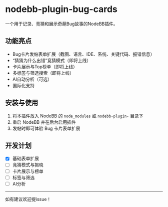 # nodebb-plugin-bug-cards

一个用于记录、竞猜和展示奇葩Bug故事的NodeBB插件。

## 功能亮点
- Bug卡片发帖表单扩展（截图、语言、IDE、系统、关键代码、报错信息）
- “猜猜为什么出错”竞猜模式（即将上线）
- 卡片展示与Top榜单（即将上线）
- 多标签与筛选搜索（即将上线）
- AI自动分析（可选）
- 国际化支持

## 安装与使用
1. 将本插件放入 NodeBB 的 `node_modules` 或 `nodebb-plugin-` 目录下
2. 重启 NodeBB 并在后台启用插件
3. 发帖时即可体验 Bug 卡片表单扩展

## 开发计划
- [x] 基础表单扩展
- [ ] 竞猜模式与揭晓
- [ ] 卡片展示与榜单
- [ ] 标签与筛选
- [ ] AI分析

---
如有建议欢迎提issue！ 